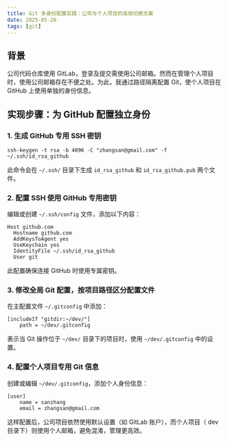 ```yaml
---
title: Git 多身份配置实践：公司与个人项目的高效切换方案
date: 2025-05-26
tags: [git]
---
```


## 背景

公司代码仓库使用 GitLab，登录及提交需使用公司邮箱。然而在管理个人项目时，使用公司邮箱存在不便之处。为此，我通过路径隔离配置 Git，使个人项目在 GitHub 上使用单独的身份信息。

## 实现步骤：为 GitHub 配置独立身份

### 1. 生成 GitHub 专用 SSH 密钥

```
ssh-keygen -t rsa -b 4096 -C "zhangsan@gmail.com" -f ~/.ssh/id_rsa_github
```

此命令会在 `~/.ssh/` 目录下生成 `id_rsa_github` 和 `id_rsa_github.pub` 两个文件。

### 2. 配置 SSH 使用 GitHub 专用密钥

编辑或创建 `~/.ssh/config` 文件，添加以下内容：

```
Host github.com
  Hostname github.com
  AddKeysToAgent yes
  UseKeychain yes
  IdentityFile ~/.ssh/id_rsa_github
  User git
```

此配置确保连接 GitHub 时使用专属密钥。

### 3. 修改全局 Git 配置，按项目路径区分配置文件

在主配置文件 `~/.gitconfig` 中添加：

```
[includeIf "gitdir:~/dev/"]
    path = ~/dev/.gitconfig
```

表示当 Git 操作位于 `~/dev/` 目录下的项目时，使用 `~/dev/.gitconfig` 中的设置。

### 4. 配置个人项目专用 Git 信息

创建或编辑 `~/dev/.gitconfig`，添加个人身份信息：

```
[user]
    name = sanzhang
    email = zhangsan@gmail.com
```

这样配置后，公司项目依然使用默认设置（如 GitLab 账户），而个人项目（ dev 目录下）则使用个人邮箱，避免混淆，管理更高效。
